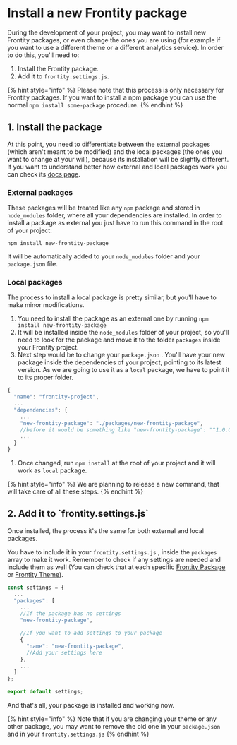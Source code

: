 # Install a new Frontity package

During the development of your project, you may want to install new Frontity packages, or even change the ones you are using (for example if you want to use a different theme or a different analytics service). In order to do this, you'll need to:

1. Install the Frontity package.
2. Add it to `frontity.settings.js`.

{% hint style="info" %}
Please note that this process is only necessary for Frontity packages. If you want to install a npm package you can use the normal `npm install some-package` procedure.
{% endhint %}

## 1. Install the package

At this point, you need to differentiate between the external packages (which aren't meant to be modified) and the local packages (the ones you want to change at your will), because its installation will be slightly different. If you want to understand better how external and local packages work you can check its [docs page](../learning-frontity/packages.md).

### External packages

These packages will be treated like any `npm` package and stored in `node_modules` folder, where all your dependencies are installed. In order to install a package as external you just have to run this command in the root of your project:

```text
npm install new-frontity-package
```

It will be automatically added to your `node_modules` folder and your `package.json` file.

### Local packages

The process to install a local package is pretty similar, but you'll have to make minor modifications.

1. You need to install the package as an external one by running `npm install new-frontity-package` 
2. It will be installed inside the `node_modules` folder of your project, so you'll need to look for the package and move it to the folder `packages` inside your Frontity project.
3. Next step would be to change your `package.json` . You'll have your new package inside the dependencies of your project, pointing to its latest version. As we are going to use it as a `local` package, we have to point it to its proper folder.

```javascript
{
  "name": "frontity-project",
  ...
  "dependencies": {
    ...
    "new-frontity-package": "./packages/new-frontity-package",
    //before it would be something like "new-frontity-package": "^1.0.0"
    ...
  }
}
```

1. Once changed, run `npm install` at the root of your project and it will work as `local` package.

{% hint style="info" %}
We are planning to release a new command, that will take care of all these steps.
{% endhint %}

## 2. Add it to \`frontity.settings.js\`

Once installed, the process it's the same for both external and local packages.

You have to include it in your `frontity.settings.js` , inside the `packages` array to make it work. Remember to check if any settings are needed and include them as well (You can check that at each specific [Frontity Package](../api-reference-1/) or [Frontity Theme](../frontity-themes/)).

```javascript
const settings = {
  ...
  "packages": [
    ...
    //If the package has no settings
    "new-frontity-package",

    //If you want to add settings to your package
    {
      "name": "new-frontity-package",
      //Add your settings here
    },
    ...  
  ]
};

export default settings;
```

And that's all, your package is installed and working now.

{% hint style="info" %}
Note that if you are changing your theme or any other package, you may want to remove the old one in your `package.json` and in your `frontity.settings.js`
{% endhint %}

